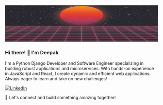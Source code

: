 ![Banner](https://github.com/deepakpeethambaran99/deepakpeethambaran99/blob/master/WelcomeBanner.gif)

### Hi there! 👋 I'm Deepak

I'm a Python Django Developer and Software Engineer specializing in building robust applications and microservices. With hands-on experience in JavaScript and React, I create dynamic and efficient web applications. Always eager to learn and take on new challenges!

[![LinkedIn](https://img.shields.io/badge/LinkedIn-Deepak-blue?style=flat&logo=linkedin)](https://www.linkedin.com/in/deepak-k-pitmbaran-a33086187/)

🚀 Let's connect and build something amazing together!

